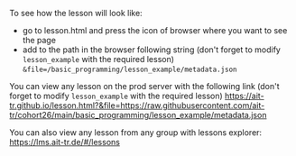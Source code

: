 To see how the lesson will look like:
- go to lesson.html and press the icon of browser where you want to see the page
- add to the path in the browser following string (don't forget to modify `lesson_example` with the required lesson)
  `&file=/basic_programming/lesson_example/metadata.json`

You can view any lesson on the prod server with the following link 
(don't forget to modify `lesson_example` with the required lesson) 
https://ait-tr.github.io/lesson.html?&file=https://raw.githubusercontent.com/ait-tr/cohort26/main/basic_programming/lesson_example/metadata.json

You can also view any lesson from any group with lessons explorer: https://lms.ait-tr.de/#/lessons